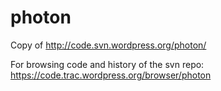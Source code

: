 # photon
Copy of http://code.svn.wordpress.org/photon/

For browsing code and history of the svn repo: https://code.trac.wordpress.org/browser/photon
